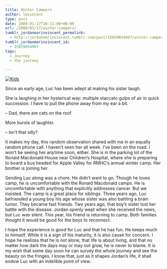 ```yaml
---
title: Winter Campers
author: lmvincent
type: post
date: 2009-01-17T16:11:00+00:00
url: /2009/01/17/winter-campers/
tumblr_jordanmarinvincent_permalink:
  - http://jordanmarinvincent.tumblr.com/post/15659054997/winter-campers
tumblr_jordanmarinvincent_id:
  - 15659054997
tags:
  - Journey
  - the journey

---
```

<div class="photo-block">
  <a href="http://www.flickr.com/photos/33375860@N00/3204394435/" title="Kids" class="flickr-image" target="_blank" rel="noopener"><img src="http://farm4.static.flickr.com/3482/3204394435_1a483ea441_m.jpg" alt="Kids" /></a></p> 
  
  <p class="caption">
    Since an early age, Luc has been adept at making his sister laugh.
  </p>
</div>

She is laughing in her hysterical way: multiple staccato gulps of air in quick succession. I have to pull the phone away from my ear a bit.

&ndash; Dad, there are cats on the roof.

More bursts of laughter.

&ndash; Isn&rsquo;t that silly?

It makes my day, this random observation shared with me in an equally random phone call. I haven&rsquo;t seen her all week. I&rsquo;ve been on the road. I won&rsquo;t be seeing her anytime soon, either. She is in the parking lot of the Ronald Macdonald House near Children&rsquo;s Hospital, where she is preparing to board a bus headed for Apple Valley for RMHC&rsquo;s annual winter camp. Her brother is joining her.

Sending Luc along was a chore. He didn&rsquo;t want to go. Though he loves camp, he is uncomfortable with the Ronald Macdonald camps. He is uncomfortable with anything that explicitly addresses cancer. But we insisted. The camp is a great place for siblings. Three years ago, Luc befriended a young boy his age whose sister was also battling a brain tumor. They became fast friends. Two years ago, that boy&rsquo;s sister lost her battle with the disease. Jordan openly wept when she received the news, but Luc was silent. This year, his friend is returning to camp. Both families thought it would be good for the boys to reconnect.

I hope the experience is good for Luc and that he has fun. He keeps much to himself. While it is a sign of his maturity, it is also cause for concern. I hope he realizes that he is not alone, that life is about living, and that no matter how dark the days may or may not grow, he is never to blame. It is my wish that some day soon he can survey the whole journey and see the beauty on the fringes. I know that, just as it shapes Jordan&rsquo;s life, it shall endow Luc with an indelible point of view.

<div class="blogger-post-footer">
  <img loading="lazy" width="1" height="1" src="https://blogger.googleusercontent.com/tracker/9039099668816362935-4019567871907513494?l=jordansjourney2.blogspot.com" alt="" />
</div>